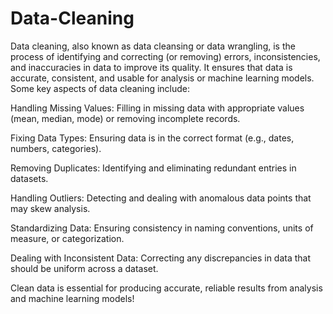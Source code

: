 # Data-Cleaning
Data cleaning, also known as data cleansing or data wrangling, is the process of identifying and correcting (or removing) errors, inconsistencies, and inaccuracies in data to improve its quality. It ensures that data is accurate, consistent, and usable for analysis or machine learning models. Some key aspects of data cleaning include:

Handling Missing Values: Filling in missing data with appropriate values (mean, median, mode) or removing incomplete records.

Fixing Data Types: Ensuring data is in the correct format (e.g., dates, numbers, categories).

Removing Duplicates: Identifying and eliminating redundant entries in datasets.

Handling Outliers: Detecting and dealing with anomalous data points that may skew analysis.

Standardizing Data: Ensuring consistency in naming conventions, units of measure, or categorization.

Dealing with Inconsistent Data: Correcting any discrepancies in data that should be uniform across a dataset.

Clean data is essential for producing accurate, reliable results from analysis and machine learning models!

